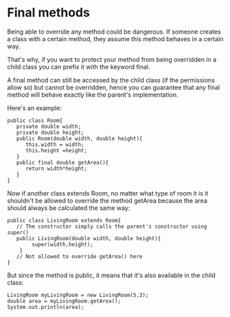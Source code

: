 # Final methods
Being able to override any method could be dangerous. If someone creates a class with a certain method, they assume this method behaves in a certain way.

That's why, if you want to protect your method from being overridden in a child class you can prefix it with the keyword final.

A final method can still be accessed by the child class (if the permissions allow so) but cannot be overridden, hence you can guarantee that any final method will behave exactly like the parent's implementation.

Here's an example:

```
public class Room{
   private double width;
   private double height;
   public Room(double width, double height){
      this.width = width;
      this.height =height;
   }
   public final double getArea(){
      return width*height;
   }
}
```

Now if another class extends Room, no matter what type of room it is it shouldn't be allowed to override the method getArea because the area should always be calculated the same way:

```
public class LivingRoom extends Room{
   // The constructor simply calls the parent's constructor using super()
   public LivingRoom(double width, double height){
        super(width,height);
    }
   // Not allowed to override getArea() here
}
```
But since the method is public, it means that it's also available in the child class:
```
LivingRoom myLivingRoom = new LivingRoom(5,3);
double area = myLivingRoom.getArea();
System.out.println(area);
```
